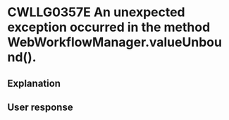 # CWLLG0357E An unexpected exception occurred in the method WebWorkflowManager.valueUnbound().

## Explanation

## User response